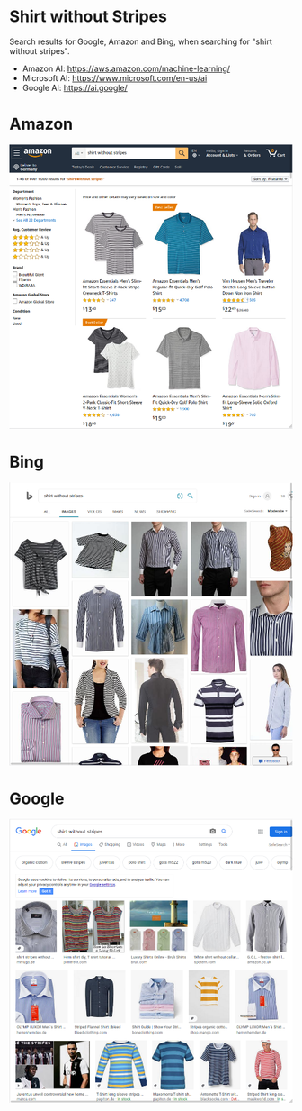 # Shirt without Stripes

Search results for Google, Amazon and Bing, when searching for "shirt without stripes".

* Amazon AI: https://aws.amazon.com/machine-learning/
* Microsoft AI: https://www.microsoft.com/en-us/ai
* Google AI: https://ai.google/

# Amazon
![](screenshots/amazon.png)

# Bing
![](screenshots/bing.png)

# Google
![](screenshots/google.png)

